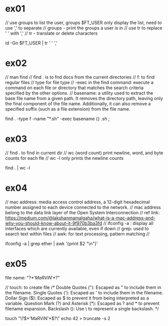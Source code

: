 # ex01
// use groups to list the user, groups $FT_USER only display the list, need to use ',' to separate
// groups - print the groups a user is in
// use tr to replace ' ' with ','
// tr - translate or delete characters


id -Gn $FT_USER | tr ' ' ','

# ex02
// man find
// find . is to fnd docs from the current directories
// f: to find regular files
// type for file type
// -exec in the find command: execute a command on each file or directory that matches the search criteria specified by the other options.
// basename: a utility used to extract the base file name from a given path. It removes the directory path, leaving only the final component of the file name. Additionally, it can also remove a specified suffix (such as a file extension) from the file name.


find . -type f -name "*.sh" -exec basename {} .sh \;

# ex03
// find . to find in current dir
// wc (word count) print newline, word, and byte counts for each fle
// wc -l only prints the newline counts

find . | wc -l

# ex04
// mac address: media access control address, a 12-digit hexadecimal number assigned to each device connected to the network.
// mac address belong to the data link layer of the Open System Interconnection
// ref link: https://medium.com/@lakshanmamalgaha/what-is-a-mac-address-and-why-you-should-know-about-it-9f970b3ba3fd
// ifconfig -a : display all interfaces which are currently available, even if down
// grep: used to search text within files
// awk: for text processing, pattern matching
//

ifconfig -a | grep ether | awk '{print $2 "\n"}'

# ex05
file name: "\?$*'MaRViN'*$?\"

// touch: to create file
/* 
    Double Quotes ("): Escaped as \" to include them in the filename.
    Single Quotes ('): Escaped as \' to include them in the filename.
    Dollar Sign ($): Escaped as \$ to prevent it from being interpreted as a variable.
    Question Mark (?) and Asterisk (*): Escaped as \? and \* to prevent filename expansion.
    Backslash (\): Use \\ to represent a single backslash.
*/

touch \"\\\?\$\*\'MaRViN\'\*\$\?\\\"
echo 42 > <filename>
truncate -s 2 <filename>

